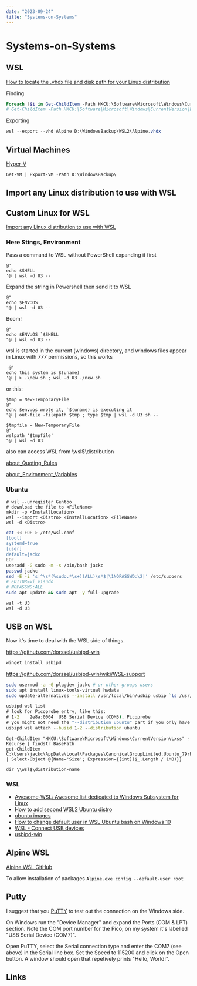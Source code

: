 ```yaml
---
date: "2023-09-24"
title: "Systems-on-Systems"
---
```

<!-- markdownlint-disable MD025 -->
# Systems-on-Systems
<!-- markdownlint-enable MD025 -->

## WSL

[How to locate the .vhdx file and disk path for your Linux distribution](https://learn.microsoft.com/en-us/windows/wsl/disk-space#how-to-locate-the-vhdx-file-and-disk-path-for-your-linux-distribution)

Finding

```PowerShell
Foreach ($i in Get-ChildItem -Path HKCU:\Software\Microsoft\Windows\CurrentVersion\Lxss) {write-host $i.GetValue("BasePath")}
# Get-ChildItem -Path HKCU:\Software\Microsoft\Windows\CurrentVersion\Lxss | foreach-object {write-host $_.GetValue("BasePath")}
```

Exporting

```PowerShell
wsl --export --vhd Alpine D:\WindowsBackup\WSL2\Alpine.vhdx
```

## Virtual Machines

[Hyper-V](https://learn.microsoft.com/en-us/windows-server/virtualization/hyper-v/hyper-v-on-windows-server)

```PowerShell
Get-VM | Export-VM -Path D:\WindowsBackup\
```

## Import any Linux distribution to use with WSL

## Custom Linux for WSL

[Import any Linux distribution to use with WSL](https://learn.microsoft.com/en-us/windows/wsl/use-custom-distro)

### Here Stings, Environment

Pass a command to WSL without PowerShell expanding it first

```PS
@'
echo $SHELL
'@ | wsl -d U3 --
```

Expand the string in Powershell then send it to WSL

```PS
@"
echo $ENV:OS
"@ | wsl -d U3 --
```

Boom!

```PS
@"
echo $ENV:OS `$SHELL
"@ | wsl -d U3 --
```

wsl is started in the current (windows) directory, and windows files appear in Linux with 777 permissions, so this works

```PS
 @'
echo this system is $(uname)
'@ | > .\new.sh ; wsl -d U3 ./new.sh
```

or this:

```PS
$tmp = New-TemporaryFile
@"
echo $env:os wrote it, `$(uname) is executing it
"@ | out-file -filepath $tmp ; type $tmp | wsl -d U3 sh --
```

```PS
$tmpfile = New-TemporaryFile
@"
wslpath '$tmpfile'
"@ | wsl -d U3
```

also can access WSL from \\wsl$\distribution

[about_Quoting_Rules](https://learn.microsoft.com/en-us/powershell/module/microsoft.powershell.core/about/about_quoting_rules?view=powershell-7.3)

[about_Environment_Variables](https://learn.microsoft.com/en-us/powershell/module/microsoft.powershell.core/about/about_environment_variables?view=powershell-7.3)

### Ubuntu

```PS
# wsl --unregister Gentoo
# download the file to <FileName>
mkdir -p <InstallLocation>
wsl --import <Distro> <InstallLocation> <FileName>
wsl -d <Distro>
```

```bash
cat << EOF > /etc/wsl.conf
[boot]
systemd=true
[user]
default=jackc
EOF
useradd -G sudo -m -s /bin/bash jackc
passwd jackc
sed -E -i 's|^\s*(%sudo.*\s+)(ALL)\s*$|\1NOPASSWD:\2|' /etc/sudoers
# EDITOR=vi visudo
# NOPASSWD:ALL
sudo apt update && sudo apt -y full-upgrade
```

```PS
wsl -t U3
wsl -d U3
```

## USB on WSL

Now it's time to deal with the WSL side of things.

<!-- markdownlint-disable MD034 -->
https://github.com/dorssel/usbipd-win
<!-- markdownlint-enable MD034 -->

```cmd
winget install usbipd
```

<!-- markdownlint-disable MD034 -->
https://github.com/dorssel/usbipd-win/wiki/WSL-support
<!-- markdownlint-enable MD034 -->

```bash
sudo usermod -a -G plugdev jackc # or other groups users
sudo apt install linux-tools-virtual hwdata
sudo update-alternatives --install /usr/local/bin/usbip usbip `ls /usr/lib/linux-tools/*/usbip | tail -n1` 20
```

```cmd
usbipd wsl list
# look for Picoprobe entry, like this:
# 1-2    2e8a:0004  USB Serial Device (COM5), Picoprobe
# you might not need the "--distribution ubuntu" part if you only have one WSL distribution installed
usbipd wsl attach --busid 1-2 --distribution ubuntu
```

```PS
Get-ChildItem "HKCU:\Software\Microsoft\Windows\CurrentVersion\Lxss" -Recurse | findstr BasePath
get-ChildItem C:\Users\jackc\AppData\Local\Packages\CanonicalGroupLimited.Ubuntu_79rhkp1fndgsc\LocalState\ext4.vhdx | Select-Object @{Name='Size'; Expression={[int]($_.Length / 1MB)}}
```

```PS
dir \\wsl$\distribution-name
```

### WSL

* [Awesome-WSL: Awesome list dedicated to Windows Subsystem for Linux](https://github.com/sirredbeard/Awesome-WSL#10-gui-apps)
* [How to add second WSL2 Ubuntu distro](https://superuser.com/questions/1515246/how-to-add-second-wsl2-ubuntu-distro-fresh-install)
* [ubuntu images](https://cloud-images.ubuntu.com/wsl/)
* [How to change default user in WSL Ubuntu bash on Windows 10](https://askubuntu.com/questions/816732/how-to-change-default-user-in-wsl-ubuntu-bash-on-windows-10)
* [WSL - Connect USB devices](https://learn.microsoft.com/en-us/windows/wsl/connect-usb)
* [usbipd-win](https://github.com/dorssel/usbipd-win)

## Alpine WSL

[Alpine WSL GitHub](https://github.com/agowa338/WSL-DistroLauncher-Alpine)

To allow installation of packages
`Alpine.exe config --default-user root`

## Putty

I suggest that you [PuTTY](https://www.chiark.greenend.org.uk/~sgtatham/putty/latest.html) to test out the connection on the Windows side.

On Windows run the "Device Manager" and expand the Ports (COM & LPT) section. Note the COM port number for the Pico; on my system it's labelled "USB Serial Device (COM7)".

Open PuTTY, select the Serial connection type and enter the COM7 (see above) in the Serial line box. Set the Speed to 115200 and click on the Open button. A window should open that repetively prints "Hello, World!".

## Links

<!-- markdownlint-disable MD034 -->
<!-- markdownlint-enable MD034 -->
